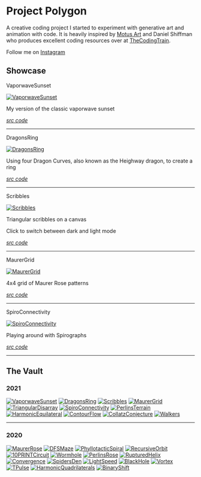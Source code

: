 # Project Polygon

A creative coding project I started to experiment with generative art and animation with code. It is heavily inspired by [Motus Art](https://owenmcateer.github.io/Motus-Art/) and Daniel Shiffman who produces excellent coding resources over at [TheCodingTrain](https://thecodingtrain.com/).

Follow me on [Instagram](https://www.instagram.com/pr0jectpolygon/)

## Showcase

VaporwaveSunset

[![VaporwaveSunset][VaporwaveSunset-preview]][VaporwaveSunset]

My version of the classic vaporwave sunset

[*src code*][VaporwaveSunset-code]

---

DragonsRing

[![DragonsRing][DragonsRing-preview]][DragonsRing]

Using four Dragon Curves, also known as the Heighway dragon, to create a ring

[*src code*][DragonsRing-code]

---

Scribbles

[![Scribbles][Scribbles-preview]][Scribbles]

Triangular scribbles on a canvas

Click to switch between dark and light mode

[*src code*][Scribbles-code]

---

MaurerGrid

[![MaurerGrid][MaurerGrid-preview]][MaurerGrid]

4x4 grid of Maurer Rose patterns

[*src code*][MaurerGrid-code]

---

SpiroConnectivity

[![SpiroConnectivity][SpiroConnectivity-preview]][SpiroConnectivity]

Playing around with Spirographs

[*src code*][SpiroConnectivity-code]

---

## The Vault

### 2021

[![VaporwaveSunset][VaporwaveSunset-preview]][VaporwaveSunset]
[![DragonsRing][DragonsRing-preview]][DragonsRing]
[![Scribbles][Scribbles-preview]][Scribbles]
[![MaurerGrid][MaurerGrid-preview]][MaurerGrid]
[![TriangularDisarray][TriangularDisarray-preview]][TriangularDisarray]
[![SpiroConnectivity][SpiroConnectivity-preview]][SpiroConnectivity]
[![PerlinsTerrain][PerlinsTerrain-preview]][PerlinsTerrain]
[![HarmonicEquilateral][HarmonicEquilateral-preview]][HarmonicEquilateral]
[![ContourFlow][ContourFlow-preview]][ContourFlow]
[![CollatzConjecture][CollatzConjecture-preview]][CollatzConjecture]
[![Walkers][Walkers-preview]][Walkers]

---

### 2020

[![MaurerRose][MaurerRose-preview]][MaurerRose]
[![DFSMaze][DFSMaze-preview]][DFSMaze]
[![PhyllotacticSpiral][PhyllotacticSpiral-preview]][PhyllotacticSpiral]
[![RecursiveOrbit][RecursiveOrbit-preview]][RecursiveOrbit]
[![10PRINTCircuit][10PRINTCircuit-preview]][10PRINTCircuit]
[![Wormhole][Wormhole-preview]][Wormhole]
[![PerlinsRose][PerlinsRose-preview]][PerlinsRose]
[![RupturedHelix][RupturedHelix-preview]][RupturedHelix]
[![Convergence][Convergence-preview]][Convergence]
[![SpidersDen][SpidersDen-preview]][SpidersDen]
[![LightSpeed][LightSpeed-preview]][LightSpeed]
[![BlackHole][BlackHole-preview]][BlackHole]
[![Vortex][Vortex-preview]][Vortex]
[![TPulse][TPulse-preview]][TPulse]
[![HarmonicQuadrilaterals][HarmonicQuadrilaterals-preview]][HarmonicQuadrilaterals]
[![BinaryShift][BinaryShift-preview]][BinaryShift]

<!-- 2021 -->

[VaporwaveSunset]: https://amriarshad.github.io/Project-Polygon/src/VaporwaveSunset/index
[VaporwaveSunset-code]: https://github.com/AmriArshad/Project-Polygon/tree/main/src/VaporwaveSunset/sketch.js
[VaporwaveSunset-preview]: ./assets/img/resized/VaporwaveSunset_200x200.png
[DragonsRing]: https://amriarshad.github.io/Project-Polygon/src/DragonsRing/index
[DragonsRing-code]: https://github.com/AmriArshad/Project-Polygon/tree/main/src/DragonsRing/sketch.js
[DragonsRing-preview]: ./assets/img/resized/DragonsRing_200x200.png
[Scribbles]: https://amriarshad.github.io/Project-Polygon/src/Scribbles/index
[Scribbles-code]: https://github.com/AmriArshad/Project-Polygon/tree/main/src/Scribbles/sketch.js
[Scribbles-preview]: ./assets/img/resized/Scribbles_200x200.png
[MaurerGrid]: https://amriarshad.github.io/Project-Polygon/src/MaurerGrid/index
[MaurerGrid-code]: https://github.com/AmriArshad/Project-Polygon/tree/main/src/MaurerGrid/sketch.js
[MaurerGrid-preview]: ./assets/img/resized/MaurerGrid_200x200.png
[TriangularDisarray]: https://amriarshad.github.io/Project-Polygon/src/TriangularDisarray/index
[TriangularDisarray-code]: https://github.com/AmriArshad/Project-Polygon/tree/main/src/TriangularDisarray/sketch.js
[TriangularDisarray-preview]: ./assets/img/resized/TriangularDisarray_200x200.png
[SpiroConnectivity]: https://amriarshad.github.io/Project-Polygon/src/SpiroConnectivity/index
[SpiroConnectivity-code]: https://github.com/AmriArshad/Project-Polygon/tree/main/src/SpiroConnectivity/sketch.js
[SpiroConnectivity-preview]: ./assets/img/resized/SpiroConnectivity_200x200.png
[PerlinsTerrain]: https://amriarshad.github.io/Project-Polygon/src/PerlinsTerrain/index
[PerlinsTerrain-code]: https://github.com/AmriArshad/Project-Polygon/tree/main/src/PerlinsTerrain/sketch.js
[PerlinsTerrain-preview]: ./assets/img/resized/PerlinsTerrain_200x200.png
[HarmonicEquilateral]: https://amriarshad.github.io/Project-Polygon/src/HarmonicEquilateral/index
[HarmonicEquilateral-code]: https://github.com/AmriArshad/Project-Polygon/tree/main/src/HarmonicEquilateral/sketch.js
[HarmonicEquilateral-preview]: ./assets/img/resized/HarmonicEquilateral_200x200.png
[ContourFlow]: https://amriarshad.github.io/Project-Polygon/src/ContourFlow/index
[ContourFlow-code]: https://github.com/AmriArshad/Project-Polygon/tree/main/src/ContourFlow/sketch.js
[ContourFlow-preview]: ./assets/img/resized/ContourFlow_200x200.png
[CollatzConjecture]: https://amriarshad.github.io/Project-Polygon/src/CollatzConjecture/index
[CollatzConjecture-code]: https://github.com/AmriArshad/Project-Polygon/tree/main/src/CollatzConjecture/sketch.js
[CollatzConjecture-preview]: ./assets/img/resized/CollatzConjecture_200x200.png
[Walkers]: https://amriarshad.github.io/Project-Polygon/src/Walkers/index
[Walkers-code]: https://github.com/AmriArshad/Project-Polygon/tree/main/src/Walkers/sketch.js
[Walkers-preview]: ./assets/img/resized/Walkers_200x200.png

<!-- 2020 -->

[MaurerRose]: https://amriarshad.github.io/Project-Polygon/src/MaurerRose/index
[MaurerRose-code]: https://github.com/AmriArshad/Project-Polygon/tree/main/src/MaurerRose/sketch.js
[MaurerRose-preview]: ./assets/img/resized/MaurerRose_200x200.png
[DFSMaze]: https://amriarshad.github.io/Project-Polygon/src/DFSMaze/index
[DFSMaze-code]: https://github.com/AmriArshad/Project-Polygon/tree/main/src/DFSMaze/sketch.js
[DFSMaze-preview]: ./assets/img/resized/DFSMaze_200x200.png
[PhyllotacticSpiral]: https://amriarshad.github.io/Project-Polygon/src/PhyllotacticSpiral/index
[PhyllotacticSpiral-code]: https://github.com/AmriArshad/Project-Polygon/tree/main/src/PhyllotacticSpiral/sketch.js
[PhyllotacticSpiral-preview]: ./assets/img/resized/PhyllotacticSpiral_200x200.png
[RecursiveOrbit]: https://amriarshad.github.io/Project-Polygon/src/RecursiveOrbit/index
[RecursiveOrbit-code]: https://github.com/AmriArshad/Project-Polygon/tree/main/src/RecursiveOrbit/sketch.js
[RecursiveOrbit-preview]: ./assets/img/resized/RecursiveOrbit_200x200.png
[10PRINTCircuit]: https://amriarshad.github.io/Project-Polygon/src/10PRINTCircuit/index
[10PRINTCircuit-code]: https://github.com/AmriArshad/Project-Polygon/tree/main/src/10PRINTCircuit/sketch.js
[10PRINTCircuit-preview]: ./assets/img/resized/10PRINTCircuit_200x200.png
[Wormhole]: https://amriarshad.github.io/Project-Polygon/src/Wormhole/index
[Wormhole-code]: https://github.com/AmriArshad/Project-Polygon/tree/main/src/Wormhole/sketch.js
[Wormhole-preview]: ./assets/img/resized/Wormhole_200x200.png
[PerlinsRose]: https://amriarshad.github.io/Project-Polygon/src/PerlinsRose/index
[PerlinsRose-code]: https://github.com/AmriArshad/Project-Polygon/tree/main/src/PerlinsRose/sketch.js
[PerlinsRose-preview]: ./assets/img/resized/PerlinsRose_200x200.png
[RupturedHelix]: https://amriarshad.github.io/Project-Polygon/src/RupturedHelix/index
[RupturedHelix-code]: https://github.com/AmriArshad/Project-Polygon/tree/main/src/RupturedHelix/sketch.js
[RupturedHelix-preview]: ./assets/img/resized/RupturedHelix_200x200.png
[Convergence]: https://amriarshad.github.io/Project-Polygon/src/Convergence/index
[Convergence-code]: https://github.com/AmriArshad/Project-Polygon/tree/main/src/Convergence/sketch.js
[Convergence-preview]: ./assets/img/resized/Convergence_200x200.png
[SpidersDen]: https://amriarshad.github.io/Project-Polygon/src/SpidersDen/index
[SpidersDen-code]: https://github.com/AmriArshad/Project-Polygon/tree/main/src/SpidersDen/sketch.js
[SpidersDen-preview]: ./assets/img/resized/SpidersDen_200x200.png
[LightSpeed]: https://amriarshad.github.io/Project-Polygon/src/LightSpeed/index
[LightSpeed-code]: https://github.com/AmriArshad/Project-Polygon/tree/main/src/LightSpeed/sketch.js
[LightSpeed-preview]: ./assets/img/resized/LightSpeed_200x200.png
[BlackHole]: https://amriarshad.github.io/Project-Polygon/src/BlackHole/index
[BlackHole-code]: https://github.com/AmriArshad/Project-Polygon/tree/main/src/BlackHole/sketch.js
[BlackHole-preview]: ./assets/img/resized/BlackHole_200x200.png
[Vortex]: https://amriarshad.github.io/Project-Polygon/src/Vortex/index
[Vortex-code]: https://github.com/AmriArshad/Project-Polygon/tree/main/src/Vortex/sketch.js
[Vortex-preview]: ./assets/img/resized/Vortex_200x200.png
[TPulse]: https://amriarshad.github.io/Project-Polygon/src/TPulse/index
[TPulse-code]: https://github.com/AmriArshad/Project-Polygon/tree/main/src/TPulse/sketch.js
[TPulse-preview]: ./assets/img/resized/TPulse_200x200.png
[HarmonicQuadrilaterals]: https://amriarshad.github.io/Project-Polygon/src/HarmonicQuadrilaterals/index
[HarmonicQuadrilaterals-code]: https://github.com/AmriArshad/Project-Polygon/tree/main/src/HarmonicQuadrilaterals/sketch.js
[HarmonicQuadrilaterals-preview]: ./assets/img/resized/HarmonicQuadrilaterals_200x200.png
[BinaryShift]: https://amriarshad.github.io/Project-Polygon/src/BinaryShift/index
[BinaryShift-code]: https://github.com/AmriArshad/Project-Polygon/tree/main/src/BinaryShift/sketch.js
[BinaryShift-preview]: ./assets/img/resized/BinaryShift_200x200.png
